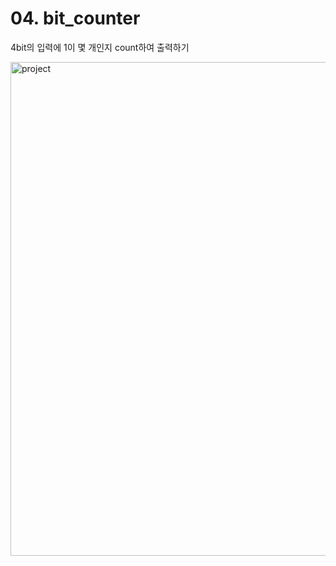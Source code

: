 # 04. bit_counter

4bit의 입력에 1이 몇 개인지 count하여 출력하기

<img width="790" alt="project" src="https://user-images.githubusercontent.com/73745836/144635553-949668d2-59f7-4358-8e2f-79d5d75a0291.png">
